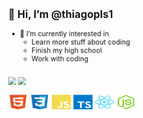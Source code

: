 ## 👋 Hi, I’m @thiagopls1
- 👀 I’m currently interested in
  - Learn more stuff about coding
  - Finish my high school
  - Work with coding

##

<div float: left; white-space: nowrap; overflow: hidden;>
  <img height="180em" src="https://github-readme-stats.vercel.app/api?username=thiagopls1&show_icons=true&theme=dracula&include_all_commits=true&count_private=true"/>
  <img height="180em" src="https://github-readme-stats.vercel.app/api/top-langs/?username=thiagopls1&langs_count=4&theme=dracula&layout=compact"/>
</div>
<div style:"display: inline_block"><br>
  <img align="center" alt="Thiago-HTML" height="30" width="40" src="https://raw.githubusercontent.com/devicons/devicon/master/icons/html5/html5-original.svg">
  <img align="center" alt="Thiago-CSS" height="30" width="40" src="https://raw.githubusercontent.com/devicons/devicon/master/icons/css3/css3-original.svg">
  <img align="center" alt="Thiago-Js" height="30" width="40" src="https://raw.githubusercontent.com/devicons/devicon/master/icons/javascript/javascript-plain.svg">
  <img align="center" alt="Thiago-Ts" height="30" width="40" src="https://raw.githubusercontent.com/devicons/devicon/master/icons/typescript/typescript-plain.svg">
  <img align="center" alt="Thiago-React" height="30" width="40" src="https://raw.githubusercontent.com/devicons/devicon/master/icons/react/react-original.svg">
  <img align="center" alt="Thiago-React" height="30" width="40" src="https://raw.githubusercontent.com/devicons/devicon/master/icons/nodejs/nodejs-original.svg">
</div>



<!---
thiagopls1/thiagopls1 is a ✨ special ✨ repository because its `README.md` (this file) appears on your GitHub profile.
You can click the Preview link to take a look at your changes.
--->

